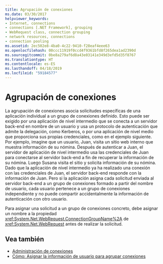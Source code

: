 ```yaml
---
title: Agrupación de conexiones
ms.date: 03/30/2017
helpviewer_keywords:
- Internet, connections
- connections [.NET Framework], grouping
- WebRequest class, connection grouping
- network resources, connections
- connection pooling
ms.assetid: 2ec502e8-4ba0-4c22-9410-f28eaf4eee63
ms.openlocfilehash: 00ccc11919f0ccd4f9361bfd8f265dea1ad2390d
ms.sourcegitcommit: 0be8a279af6d8a43e03141e349d3efd5d35f8767
ms.translationtype: HT
ms.contentlocale: es-ES
ms.lasthandoff: 04/18/2019
ms.locfileid: "59184577"
---
```

# <a name="connection-grouping"></a>Agrupación de conexiones
La agrupación de conexiones asocia solicitudes específicas de una aplicación individual a un grupo de conexiones definido. Esto puede ser exigido por una aplicación de nivel intermedio que se conecta a un servidor back-end en nombre de un usuario y usa un protocolo de autenticación que admite la delegación, como Kerberos, o por una aplicación de nivel medio que proporciona sus propias credenciales, como en el ejemplo siguiente. Por ejemplo, imagine que un usuario, Juan, visita un sitio web interno que muestra información de su nómina. Después de autenticar a Juan, el servidor de aplicación de nivel intermedio usa las credenciales de Juan para conectarse al servidor back-end a fin de recuperar la información de su nómina. Luego Susana visita el sitio y solicita información de su nómina. Dado que la aplicación de nivel intermedio ya ha realizado una conexión con las credenciales de Juan, el servidor back-end responde con la información de Juan. Pero si la aplicación asigna cada solicitud enviada al servidor back-end a un grupo de conexiones formado a partir del nombre de usuario, cada usuario pertenece a un grupo de conexiones independiente y no puede compartir accidentalmente la información de autenticación con otro usuario.  
  
 Para asignar una solicitud a un grupo de conexiones concreto, debe asignar un nombre a la propiedad <xref:System.Net.WebRequest.ConnectionGroupName%2A> de <xref:System.Net.WebRequest> antes de realizar la solicitud.  
  
## <a name="see-also"></a>Vea también

- [Administración de conexiones](../../../docs/framework/network-programming/managing-connections.md)
- [Cómo: Asignar la información de usuario para agrupar conexiones](../../../docs/framework/network-programming/how-to-assign-user-information-to-group-connections.md)

